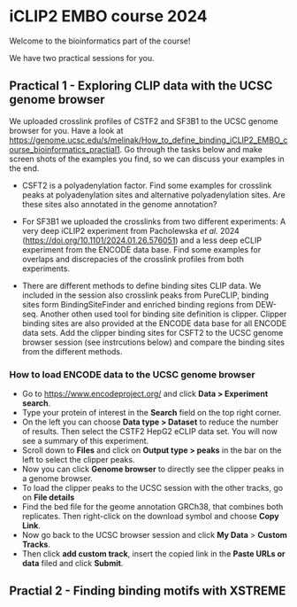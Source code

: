 # iCLIP2 EMBO course 2024

Welcome to the bioinformatics part of the course! 

We have two practical sessions for you.

## Practical 1 - Exploring CLIP data with the UCSC genome browser

We uploaded crosslink profiles of CSTF2 and SF3B1 to the UCSC genome browser for you. Have a look at https://genome.ucsc.edu/s/melinak/How_to_define_binding_iCLIP2_EMBO_course_bioinformatics_practial1. Go through the tasks below and make screen shots of the examples you find, so we can discuss your examples in the end.

- CSFT2 is a polyadenylation factor. Find some examples for crosslink peaks at polyadenylation sites and alternative polyadenylation sites. Are these sites also annotated in the genome annotation?

- For SF3B1 we uploaded the crosslinks from two different experiments: A very deep iCLIP2 experiment from Pacholewska *et al.* 2024 (https://doi.org/10.1101/2024.01.26.576051) and a less deep eCLIP experiment from the ENCODE data base. Find some examples for overlaps and discrepacies of the crosslink profiles from both experiments.

- There are different methods to define binding sites CLIP data. We included in the session also crosslink peaks from PureCLIP, binding sites form BindingSiteFinder and enriched binding regions from DEW-seq. Another othen used tool for binding site definition is clipper. Clipper binding sites are also provided at the ENCODE data base for all ENCODE data sets. Add the clipper binding sites for CSFT2 to the UCSC genome browser session (see instrcutions below) and compare the binding sites from the different methods.

### How to load ENCODE data to the UCSC genome browser

- Go to https://www.encodeproject.org/ and click **Data > Experiment search**.
- Type your protein of interest in the **Search** field on the top right corner.
- On the left you can choose **Data type > Dataset** to reduce the number of results. Then select the CSTF2 HepG2 eCLIP data set. You will now see a summary of this experiment.
- Scroll down to **Files** and click on **Output type > peaks** in the bar on the left to select the clipper peaks.
- Now you can click **Genome browser** to directly see the clipper peaks in a genome browser.
- To load the clipper peaks to the UCSC session with the other tracks, go on **File details**
- Find the bed file for the geome annotation GRCh38, that combines both replicates. Then right-click on the download symbol and choose **Copy Link**.
- Now go back to the UCSC browser session and click **My Data** > **Custom Tracks**.
- Then click **add custom track**, insert the copied link in the **Paste URLs or data** filed and click **Submit**.



## Practial 2 - Finding binding motifs with XSTREME



